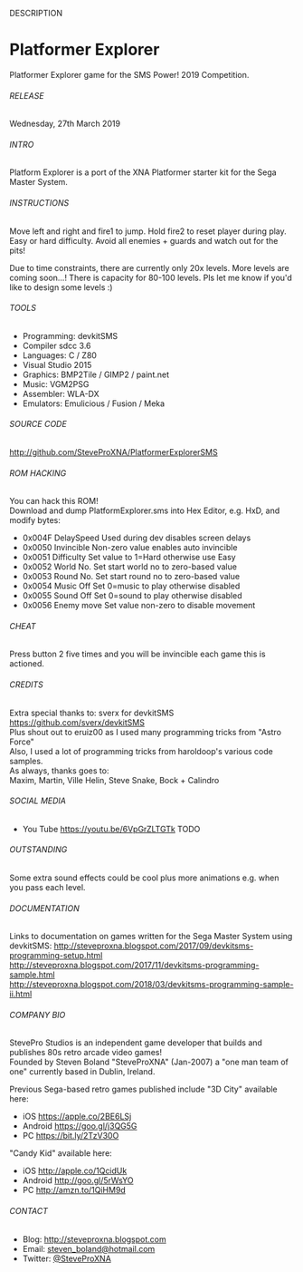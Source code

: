 DESCRIPTION
# Platformer Explorer
Platformer Explorer game for the SMS Power! 2019 Competition.

###### RELEASE
Wednesday, 27th March 2019

###### INTRO
Platform Explorer is a port of the XNA Platformer starter kit for the Sega Master System.

###### INSTRUCTIONS
Move left and right and fire1 to jump.  Hold fire2 to reset player during play.
Easy or hard difficulty.  Avoid all enemies + guards and watch out for the pits!

Due to time constraints, there are currently only 20x levels.  More levels are coming soon...!
There is capacity for 80-100 levels.  Pls let me know if you'd like to design some levels :)

###### TOOLS
- Programming:	devkitSMS
- Compiler		sdcc 3.6
- Languages:	C / Z80
- Visual Studio 2015
- Graphics:		BMP2Tile / GIMP2 / paint.net
- Music:		VGM2PSG
- Assembler:	WLA-DX
- Emulators:	Emulicious / Fusion / Meka

###### SOURCE CODE
http://github.com/SteveProXNA/PlatformerExplorerSMS

###### ROM HACKING
You can hack this ROM!  
Download and dump PlatformExplorer.sms into Hex Editor, e.g. HxD, and modify bytes:
- 0x004F	DelaySpeed	Used during dev disables screen delays
- 0x0050	Invincible	Non-zero value enables auto invincible
- 0x0051	Difficulty	Set value to 1=Hard otherwise use Easy
- 0x0052	World No.	Set start world no to zero-based value
- 0x0053	Round No.	Set start round no to zero-based value
- 0x0054	Music Off	Set 0=music to play otherwise disabled
- 0x0055	Sound Off	Set 0=sound to play otherwise disabled
- 0x0056	Enemy move	Set value non-zero to disable movement

###### CHEAT
Press button 2 five times and you will be invincible each game this is actioned.

###### CREDITS
Extra special thanks to: sverx for devkitSMS https://github.com/sverx/devkitSMS
<br />
Plus shout out to eruiz00 as I used many programming tricks from "Astro Force"
<br />
Also, I used a lot of programming tricks from haroldoop's various code samples.
<br />
As always, thanks goes to:
<br />
Maxim, Martin, Ville Helin, Steve Snake, Bock + Calindro

###### SOCIAL MEDIA
- You Tube https://youtu.be/6VpGrZLTGTk			TODO

###### OUTSTANDING
Some extra sound effects could be cool plus more animations e.g. when you pass each level.

###### DOCUMENTATION
Links to documentation on games written for the Sega Master System using devkitSMS:
http://steveproxna.blogspot.com/2017/09/devkitsms-programming-setup.html
<br />
http://steveproxna.blogspot.com/2017/11/devkitsms-programming-sample.html
<br />
http://steveproxna.blogspot.com/2018/03/devkitsms-programming-sample-ii.html
 
###### COMPANY BIO
StevePro Studios is an independent game developer that builds and publishes 80s retro arcade video games!
<br />
Founded by Steven Boland "SteveProXNA" (Jan-2007) a "one man team of one" currently based in Dublin, Ireland.

Previous Sega-based retro games published include
"3D City" available here:
- iOS		https://apple.co/2BE6LSj
- Android	https://goo.gl/j3QG5G
- PC		https://bit.ly/2TzV30O

"Candy Kid" available here:
- iOS		http://apple.co/1QcidUk
- Android	http://goo.gl/5rWsYO
- PC		http://amzn.to/1QiHM9d

###### CONTACT
- Blog:		http://steveproxna.blogspot.com
- Email:	steven_boland@hotmail.com
- Twitter:	[@SteveProXNA](http://twitter.com/SteveProXNA)
